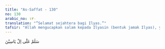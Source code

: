 ```yaml
---
title: "As-Saffat - 130"
no: 130
arabic_no: ١٣٠
translation: "”Selamat sejahtera bagi Ilyas.”"
tafsir: "Allah mengucapkan salam kepada Ilyasin (bentuk jamak Ilyas), yaitu Nabi Ilyas dan orang-orang yang menerima dan mendukung ajaran yang disampaikannya. Ucapan salam dari Allah adalah kepastian keselamatan dan kesejahteraan sepanjang masa dari Allah bagi Nabi Ilyas dan para pengikutnya di dunia dan di akhirat. \n\nImam Nafi' membaca Ø§Ù„ ÙŠØ§Ø³ÙŠÙ† dengan ali Yasin. seperti ali Muhammad, sedangkan Imam Hafsh membacanya Ilyasin. Kemudian ahli tafsir berbeda pendapat apakah Ø§Ù„ ÙŠØ§Ø³ÙŠÙ† maksudnya Ilyas atau keluarga Yasin.. Namun demikian, kebanyakan ulama berpendapat bahwa maksudnya adalah keluarga atau pengikutnya."
---
```

سَلٰمٌ عَلٰٓى اِلْ يَاسِيْنَ